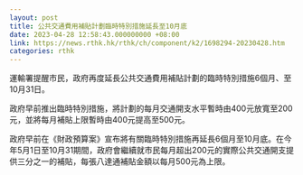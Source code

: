 ```yaml
---
layout: post
title: 公共交通費用補貼計劃臨時特別措施延長至10月底
date: 2023-04-28 12:58:43.000000000 +08:00
link: https://news.rthk.hk/rthk/ch/component/k2/1698294-20230428.htm
categories: rthk
---
```


運輸署提醒市民，政府再度延長公共交通費用補貼計劃的臨時特別措施6個月、至10月31日。

政府早前推出臨時特別措施，將計劃的每月交通開支水平暫時由400元放寬至200元，並將每月補貼上限暫時由400元提高至500元。

政府早前在《財政預算案》宣布將有關臨時特別措施再延長6個月至10月底。在今年5月1日至10月31期間，政府會繼續就市民每月超出200元的實際公共交通開支提供三分之一的補貼，每張八達通補貼金額以每月500元為上限。
